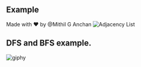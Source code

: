 ## Example
Made with ❤️ by @Mithil G Anchan
![Adjacency List](https://i.imgur.com/JwA2sxn.png)

## DFS and BFS example.
![giphy](https://open4tech.com/wp-content/uploads/2019/01/BFS-DFS.png)


